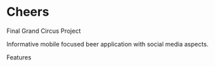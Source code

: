 # Cheers
Final Grand Circus Project

Informative mobile focused beer application with social media aspects.

Features
